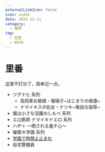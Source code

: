 ```yaml
---
externalLinkIcon: false
icon: video
date: 2023-12-11
category:
  - 推荐
tag:
  - 加密
  - NSFW
---
```


# 里番

这里不打分了，简单记一点。

<!-- prettier-ignore -->
- ツグナヒ 系列
  - 高飛車お姫様・瑠璃子~はじまりの痴激~
  - ナマイキスポ処女・ナツキ~稚拙な屈辱~
- 僕は小さな淫魔のしもべ 系列
- エロ医師 ナマイキドエロ 系列
- ハヂ＋ ～晒される羞チ心～
- 催眠☆学園 系列
- [学園で時間よ止まれ](https://hanime1.me/watch?v=13076)
- 自宅警備員
